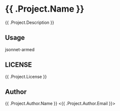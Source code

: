 # {{ .Project.Name }}

{{ .Project.Description }}

## Usage

jsonnet-armed

## LICENSE

{{ .Project.License }}

## Author

{{ .Project.Author.Name }} <{{ .Project.Author.Email }}>
